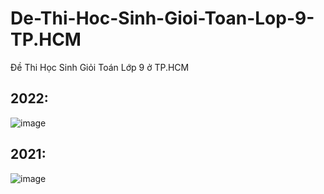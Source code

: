 # De-Thi-Hoc-Sinh-Gioi-Toan-Lop-9-TP.HCM
Đề Thi Học Sinh Giỏi Toán Lớp 9 ở TP.HCM

## 2022:
![image](https://user-images.githubusercontent.com/526959/167818596-4fe14e28-8d2e-4de9-ae82-59ad7d9e307b.png)

## 2021:
![image](https://user-images.githubusercontent.com/526959/167823048-535be3d4-e17b-43ff-b55e-9854e4946a9d.png)


